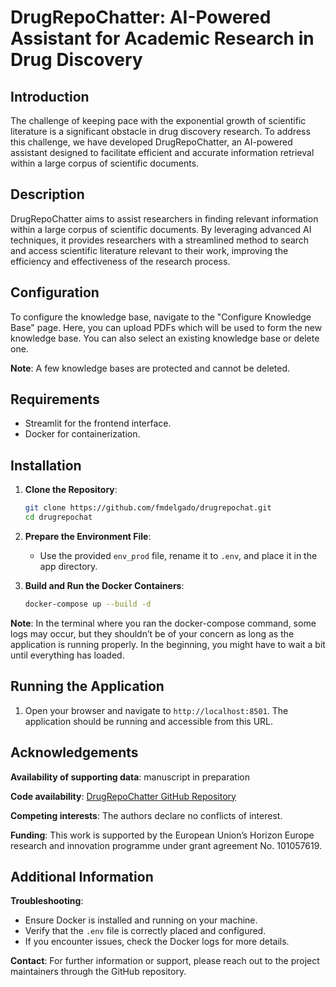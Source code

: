 

# DrugRepoChatter: AI-Powered Assistant for Academic Research in Drug Discovery


## Introduction
The challenge of keeping pace with the exponential growth of scientific literature is a significant obstacle in drug discovery research. To address this challenge, we have developed DrugRepoChatter, an AI-powered assistant designed to facilitate efficient and accurate information retrieval within a large corpus of scientific documents.

## Description
DrugRepoChatter aims to assist researchers in finding relevant information within a large corpus of scientific documents. By leveraging advanced AI techniques, it provides researchers with a streamlined method to search and access scientific literature relevant to their work, improving the efficiency and effectiveness of the research process.

## Configuration
To configure the knowledge base, navigate to the "Configure Knowledge Base" page. Here, you can upload PDFs which will be used to form the new knowledge base. You can also select an existing knowledge base or delete one.

**Note**: A few knowledge bases are protected and cannot be deleted.

## Requirements

- Streamlit for the frontend interface.
- Docker for containerization.

## Installation
1. **Clone the Repository**:
    ```bash
    git clone https://github.com/fmdelgado/drugrepochat.git
    cd drugrepochat
    ```

2. **Prepare the Environment File**:
    - Use the provided `env_prod` file, rename it to `.env`, and place it in the app directory.

3. **Build and Run the Docker Containers**:
    ```bash
    docker-compose up --build -d
    ```

**Note**: In the terminal where you ran the docker-compose command, some logs may occur, but they shouldn’t be of your concern as long as the application is running properly. In the beginning, you might have to wait a bit until everything has loaded.

## Running the Application
1. Open your browser and navigate to `http://localhost:8501`. The application should be running and accessible from this URL.

## Acknowledgements
**Availability of supporting data**: manuscript in preparation

**Code availability**: [DrugRepoChatter GitHub Repository](https://github.com/fmdelgado/drugrepochatter)

**Competing interests**: The authors declare no conflicts of interest.

**Funding**: This work is supported by the European Union’s Horizon Europe research and innovation programme under grant agreement No. 101057619.

## Additional Information
**Troubleshooting**:
- Ensure Docker is installed and running on your machine.
- Verify that the `.env` file is correctly placed and configured.
- If you encounter issues, check the Docker logs for more details.

**Contact**:
For further information or support, please reach out to the project maintainers through the GitHub repository.
